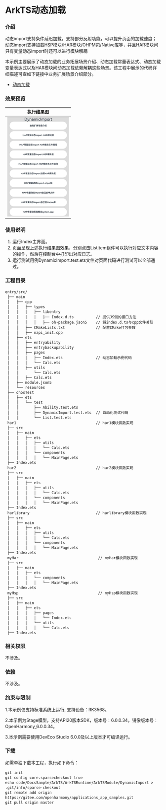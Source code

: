 # ArkTS动态加载

### 介绍

动态import支持条件延迟加载，支持部分反射功能，可以提升页面的加载速度；动态import支持加载HSP模块/HAR模块/OHPM包/Native库等，并且HAR模块间只有变量动态import时还可以进行模块解耦

本示例主要展示了动态加载的业务拓展场景介绍、动态加载常量表达式、动态加载变量表达式以及HAR模块间动态加载依赖解耦这些场景。该工程中展示的代码详细描述可查如下链接中业务扩展场景介绍部分。

- [动态加载](https://docs.openharmony.cn/pages/v5.0/zh-cn/application-dev/arkts-utils/arkts-dynamic-import.md)

### 效果预览

| 执行结果图                                                       |
| ---------------------------------------------------------------- |
| <img src="./screenshots/DynamicImport.png" style="zoom: 50%;" /> |

### 使用说明

1. 运行Index主界面。
2. 页面呈现上述执行结果图效果，分别点击ListItem组件可以执行对应文本内容的操作，然后在控制台中打印出对应日志。
3. 运行测试用例DynamicImport.test.ets文件对页面代码进行测试可以全部通过。

### 工程目录

```
entry/src/
 ├── main
 │   ├── cpp
 │   │   ├── types
 │   │   │   ├── libentry
 │   │   │   │   ├── Index.d.ts          // 提供JS侧的接口方法
 │   │   │   │   ├── oh-package.json5 	 // 将index.d.ts与cpp文件关联
 │   │   ├── CMakeLists.txt              // 配置CMake打包参数
 │   │   ├── napi_init.cpp
 │   ├── ets
 │   │   ├── entryability
 │   │   ├── entrybackupability
 │   │   ├── pages
 │   │   │   ├── Index.ets               // 动态加载示例代码
 │   │   │   └── Calc.ets
 │   │   ├── utils
 │   │       └── Calc.ets
 │   │   ├── Calc.ets
 │   ├── module.json5
 │   └── resources
 ├── ohosTest
 │   ├── ets
 │   │   └── test
 │   │       ├── Ability.test.ets
 │   │       ├── DynamicImport.test.ets  // 自动化测试代码
 │   │       └── List.test.ets
 har1                                    // har1模块函数实现
 ├── src
 │   ├── main
 │   │   ├── ets
 │   │   │   ├── utils
 │   │   │   │   └── Calc.ets
 │   │   │   └── components
 │   │   │   │   └── MainPage.ets
 ├── Index.ets
 har2                                    // har2模块函数实现
 ├── src
 │   ├── main
 │   │   ├── ets
 │   │   │   ├── utils
 │   │   │   │   └── Calc.ets
 │   │   │   └── components
 │   │   │   │   └── MainPage.ets
 ├── Index.ets
 harlibrary                              // harlibrary模块函数实现
 ├── src
 │   ├── main
 │   │   ├── ets
 │   │   │   ├── utils
 │   │   │   │   └── Calc.ets
 │   │   │   └── components
 │   │   │   │   └── MainPage.ets
 ├── Index.ets
 myHar                                    // myHar模块函数实现
 ├── src
 │   ├── main
 │   │   ├── ets
 │   │   │   └── components
 │   │   │   │   └── MainPage.ets
 ├── Index.ets
 myHsp                                    // myHsp模块函数实现
 ├── src
 │   ├── main
 │   │   ├── ets
 │   │   │   ├── pages
 │   │   │   │   └── Index.ets
 │   │   │   └── utils
 │   │   │   │   └── Calc.ets
 ├── Index.ets
```

### 相关权限

不涉及。

### 依赖

不涉及。

### 约束与限制

1.本示例仅支持标准系统上运行, 支持设备：RK3568。

2.本示例为Stage模型，支持API20版本SDK，版本号：6.0.0.34，镜像版本号：OpenHarmony_6.0.0.34。

3.本示例需要使用DevEco Studio 6.0.0及以上版本才可编译运行。

### 下载

如需单独下载本工程，执行如下命令：

```
git init
git config core.sparsecheckout true
echo code/DocsSample/ArkTS/ArkTSRuntime/ArkTSModule/DynamicImport > .git/info/sparse-checkout
git remote add origin https://gitee.com/openharmony/applications_app_samples.git
git pull origin master
```
